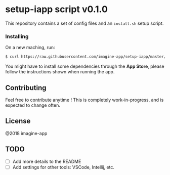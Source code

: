 # setup-iapp script v0.1.0

This repository contains a set of config files and an `install.sh` setup script.

### Installing

On a new maching, run:

```bash
$ curl https://raw.githubusercontent.com/imagine-app/setup-iapp/master/install.sh | bash
```

You might have to install some dependencies through the **App Store**, please
follow the instructions shown when running the app.


## Contributing

Feel free to contribute anytime !
This is completely work-in-progress, and is expected to change often.

## License

@2018 imagine-app

## TODO

* [ ] Add more details to the README
* [ ] Add settings for other tools: VSCode, Intellij, etc.

